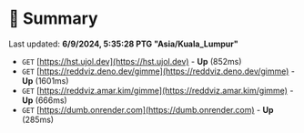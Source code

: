 # 📖 Summary
Last updated: **6/9/2024, 5:35:28 PTG "Asia/Kuala_Lumpur"**

- `GET` [https://hst.ujol.dev](https://hst.ujol.dev) - **Up** (852ms)
- `GET` [https://reddviz.deno.dev/gimme](https://reddviz.deno.dev/gimme) - **Up** (1601ms)
- `GET` [https://reddviz.amar.kim/gimme](https://reddviz.amar.kim/gimme) - **Up** (666ms)
- `GET` [https://dumb.onrender.com](https://dumb.onrender.com) - **Up** (285ms)
